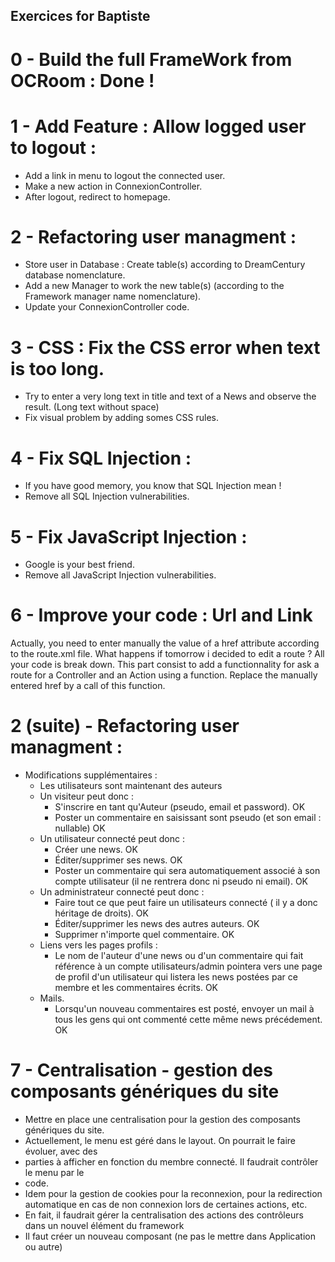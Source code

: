 ## Exercices for Baptiste

# 0 - Build the full FrameWork from OCRoom : Done !

# 1 - Add Feature : Allow logged user to logout :
* Add a link in menu to logout the connected user. 
* Make a new action in ConnexionController.
* After logout, redirect to homepage. 

# 2 - Refactoring user managment :
* Store user in Database : Create table(s) according to DreamCentury database nomenclature.
* Add a new Manager to work the new table(s) (according to the Framework manager name nomenclature).
* Update your ConnexionController code.

# 3 - CSS : Fix the CSS error when text is too long.
* Try to enter a very long text in title and text of a News and observe the result. (Long text without space)
* Fix visual problem by adding somes CSS rules.

# 4 - Fix SQL Injection : 
* If you have good memory, you know that SQL Injection mean ! 
* Remove all SQL Injection vulnerabilities. 

# 5 - Fix JavaScript Injection :
* Google is your best friend.
* Remove all JavaScript Injection vulnerabilities. 

# 6 - Improve your code : Url and Link
Actually, you need to enter manually the value of a href attribute according to the route.xml file. 
What happens if tomorrow i decided to edit a route ?
All your code is break down.
This part consist to add a functionnality for ask a route for a Controller and an Action using a function. Replace the manually entered href by a call of this function.

# 2 (suite) - Refactoring user managment :
* Modifications supplémentaires :
  * Les utilisateurs sont maintenant des auteurs
  * Un visiteur peut donc :
    * S'inscrire en tant qu'Auteur (pseudo, email et password). OK
    * Poster un commentaire en saisissant sont pseudo (et son email : nullable) OK
  * Un utilisateur connecté peut donc :
    * Créer une news. OK
    * Éditer/supprimer ses news. OK
    * Poster un commentaire qui sera automatiquement associé à son compte utilisateur (il ne rentrera donc ni pseudo ni email). OK
  * Un administrateur connecté peut donc :
    * Faire tout ce que peut faire un utilisateurs connecté ( il y a donc héritage de droits). OK
    * Éditer/supprimer les news des autres auteurs. OK
    * Supprimer n'importe quel commentaire. OK
  * Liens vers les pages profils :
    * Le nom de l'auteur d'une news ou d'un commentaire qui fait référence à un compte utilisateurs/admin pointera vers une page de profil d'un utilisateur qui listera les news postées par ce membre et les commentaires écrits. OK
  * Mails.
    * Lorsqu'un nouveau commentaires est posté, envoyer un mail à tous les gens qui ont commenté cette même news précédement. OK

# 7 - Centralisation - gestion des composants génériques du site
* Mettre en place une centralisation pour la gestion des composants génériques du site.
* Actuellement, le menu est géré dans le layout. On pourrait le faire évoluer, avec des
* parties à afficher en fonction du membre connecté. Il faudrait contrôler le menu par le
* code.
* Idem pour la gestion de cookies pour la reconnexion, pour la redirection automatique en cas de non connexion lors de certaines actions, etc.
* En fait, il faudrait gérer la centralisation des actions des contrôleurs dans un nouvel élément du framework
* Il faut créer un nouveau composant (ne pas le mettre dans Application ou autre)
